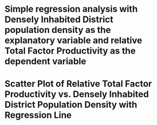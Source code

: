 # Simple regression analysis with Densely Inhabited District population density as the explanatory variable and relative Total Factor Productivity as the dependent variable
# Scatter Plot of Relative Total Factor Productivity vs. Densely Inhabited District Population Density with Regression Line
